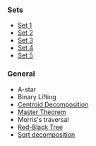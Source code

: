### Sets
* [Set 1](https://george24601.github.io/2020/04/20/coding.html) 
* [Set 2](https://george24601.github.io/2020/04/27/coding.html)
* [Set 3](https://george24601.github.io/2020/05/16/coding.html)
* [Set 4](https://george24601.github.io/2020/05/25/coding.html)
* [Set 5](https://george24601.github.io/2020/06/19/coding.html)

### General

* A-star
* Binary Lifting
* [Centroid Decomposition](https://george24601.github.io/2018/05/31/centroid.html)
* [Master Theorem](https://github.com/george24601/cp/blob/master/master_theorem.md)
* Morris's traversal
* [Red-Black Tree](https://george24601.github.io/2019/01/20/rbt.html)
* [Sqrt decomposition](https://george24601.github.io/2020/05/19/sqrt.html)
